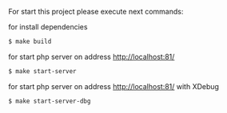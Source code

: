 For start this project please execute next commands:

for install dependencies
```sh
$ make build
 ```
 
for start php server on address [http://localhost:81/](http://localhost:81/)
```sh
$ make start-server
```

for start php server on address [http://localhost:81/](http://localhost:81/) with XDebug
```sh
$ make start-server-dbg
```